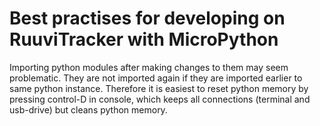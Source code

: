 # Best practises for developing on RuuviTracker with MicroPython

Importing python modules after making changes to them may seem problematic.
They are not imported again if they are imported earlier to same python
instance. Therefore it is easiest to reset python memory by pressing
control-D in console, which keeps all connections (terminal and usb-drive)
but cleans python memory.
